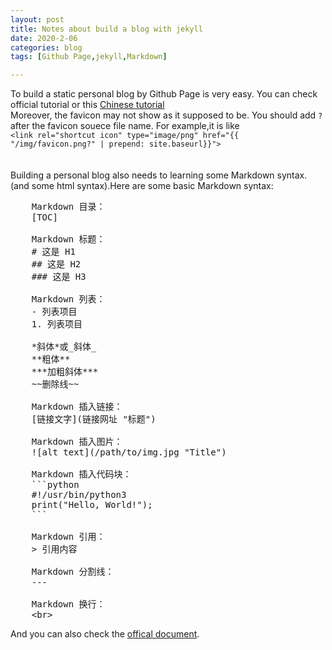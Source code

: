 ```yaml
---
layout: post
title: Notes about build a blog with jekyll
date: 2020-2-06
categories: blog
tags: [Github Page,jekyll,Markdown]

---
```


To build a static personal blog by Github Page is very easy. You can check official tutorial or this [Chinese tutorial](https://www.zhihu.com/question/20463581/answer/25478916)<br/>
Moreover, the favicon may not show as it supposed to be. You should add ```?``` after the favicon souece file name. For example,it is like<br/>
```<link rel="shortcut icon" type="image/png" href="{{ "/img/favicon.png?" | prepend: site.baseurl}}">```<br/><br/><br/>
Building a personal blog also needs to learning some Markdown syntax.(and some html syntax).Here are some basic Markdown syntax:<br/>
<pre>
    Markdown 目录：
    [TOC]

    Markdown 标题：
    # 这是 H1
    ## 这是 H2
    ### 这是 H3

    Markdown 列表：
    - 列表项目
    1. 列表项目

    *斜体*或_斜体_
    **粗体**
    ***加粗斜体***
    ~~删除线~~

    Markdown 插入链接：
    [链接文字](链接网址 "标题")

    Markdown 插入图片：
    ![alt text](/path/to/img.jpg "Title")

    Markdown 插入代码块：
    ```python
    #!/usr/bin/python3
    print("Hello, World!");
    ```

    Markdown 引用：
    > 引用内容

    Markdown 分割线：
    ---

    Markdown 换行：
    &lt;br&gt;
</pre>
And you can also check the [offical document](https://www.markdownguide.org/basic-syntax/).

